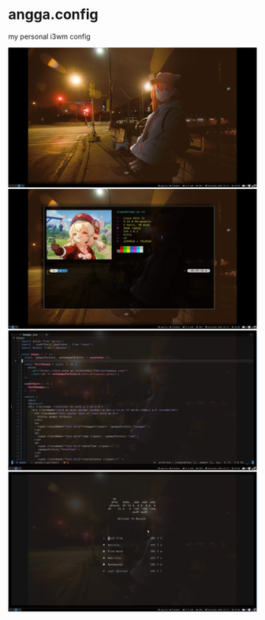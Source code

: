 # angga.config

my personal i3wm config

![image](/screenshot/desktop.jpg?raw=true "Desktop")<br>
![image](/screenshot/terminal.jpg?raw=true "Terminal")<br>
![image](/screenshot/nvim.jpg?raw=true "Neovim")<br>
![image](/screenshot/nvim-dashboard.jpg?raw=true "Neovim")<br>
